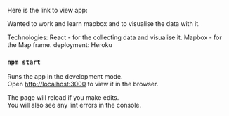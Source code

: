 
Here is the link to view app: 

Wanted to work and learn mapbox and to visualise the data with it.

Technologies:
React - for the collecting data and visualise it.
Mapbox - for the Map frame.
deployment: Heroku



### `npm start`

Runs the app in the development mode.<br />
Open [http://localhost:3000](http://localhost:3000) to view it in the browser.

The page will reload if you make edits.<br />
You will also see any lint errors in the console.

